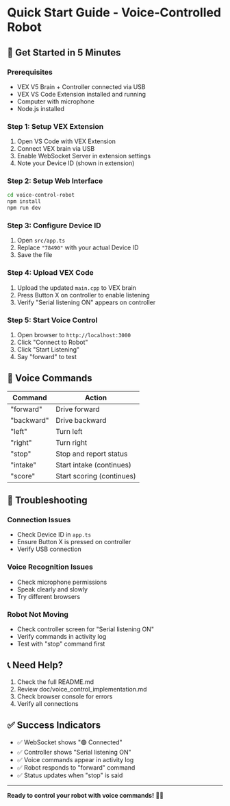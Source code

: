 # Quick Start Guide - Voice-Controlled Robot

## 🚀 Get Started in 5 Minutes

### Prerequisites
- VEX V5 Brain + Controller connected via USB
- VEX VS Code Extension installed and running
- Computer with microphone
- Node.js installed

### Step 1: Setup VEX Extension
1. Open VS Code with VEX Extension
2. Connect VEX brain via USB
3. Enable WebSocket Server in extension settings
4. Note your Device ID (shown in extension)

### Step 2: Setup Web Interface
```bash
cd voice-control-robot
npm install
npm run dev
```

### Step 3: Configure Device ID
1. Open `src/app.ts`
2. Replace `"78490"` with your actual Device ID
3. Save the file

### Step 4: Upload VEX Code
1. Upload the updated `main.cpp` to VEX brain
2. Press Button X on controller to enable listening
3. Verify "Serial listening ON" appears on controller

### Step 5: Start Voice Control
1. Open browser to `http://localhost:3000`
2. Click "Connect to Robot"
3. Click "Start Listening"
4. Say "forward" to test

## 🎤 Voice Commands

| Command | Action |
|---------|--------|
| "forward" | Drive forward |
| "backward" | Drive backward |
| "left" | Turn left |
| "right" | Turn right |
| "stop" | Stop and report status |
| "intake" | Start intake (continues) |
| "score" | Start scoring (continues) |

## 🔧 Troubleshooting

### Connection Issues
- Check Device ID in `app.ts`
- Ensure Button X is pressed on controller
- Verify USB connection

### Voice Recognition Issues
- Check microphone permissions
- Speak clearly and slowly
- Try different browsers

### Robot Not Moving
- Check controller screen for "Serial listening ON"
- Verify commands in activity log
- Test with "stop" command first

## 📞 Need Help?

1. Check the full README.md
2. Review doc/voice_control_implementation.md
3. Check browser console for errors
4. Verify all connections

## ✅ Success Indicators

- ✅ WebSocket shows "🟢 Connected"
- ✅ Controller shows "Serial listening ON"
- ✅ Voice commands appear in activity log
- ✅ Robot responds to "forward" command
- ✅ Status updates when "stop" is said

---

**Ready to control your robot with voice commands!** 🎤🤖 